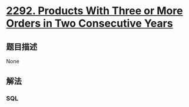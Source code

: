 # [2292. Products With Three or More Orders in Two Consecutive Years](https://leetcode-cn.com/problems/products-with-three-or-more-orders-in-two-consecutive-years)

## 题目描述

<!-- 这里写题目描述 -->

None

## 解法

<!-- 这里可写通用的实现逻辑 -->

<!-- tabs:start -->

### **SQL**

<!-- 这里可写当前语言的特殊实现逻辑 -->

```sql

```

<!-- tabs:end -->
